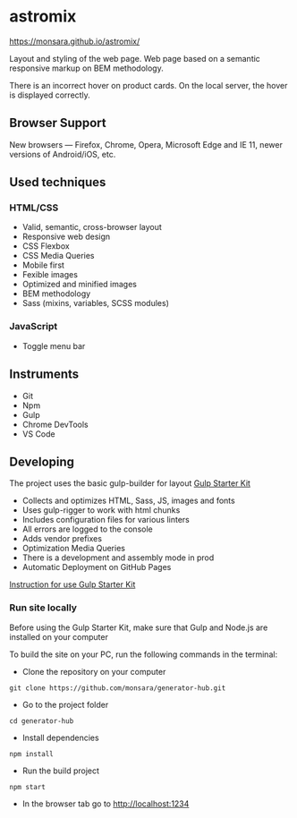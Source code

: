 # astromix

https://monsara.github.io/astromix/

Layout and styling of the web page. Web page based on a semantic responsive
markup on BEM methodology.

There is an incorrect hover on product cards. On the local server, the hover is
displayed correctly.

## Browser Support

New browsers — Firefox, Chrome, Opera, Microsoft Edge and IE 11, newer versions
of Android/iOS, etc.

## Used techniques

### HTML/CSS

- Valid, semantic, cross-browser layout
- Responsive web design
- CSS Flexbox
- CSS Media Queries
- Mobile first
- Fexible images
- Optimized and minified images
- BEM methodology
- Sass (mixins, variables, SCSS modules)

### JavaScript

- Toggle menu bar

## Instruments

- Git
- Npm
- Gulp
- Chrome DevTools
- VS Code

## Developing

The project uses the basic gulp-builder for layout
[Gulp Starter Kit](https://github.com/luxplanjay/gulp-starter-kit)

- Collects and optimizes HTML, Sass, JS, images and fonts
- Uses gulp-rigger to work with html chunks
- Includes configuration files for various linters
- All errors are logged to the console
- Adds vendor prefixes
- Optimization Media Queries
- There is a development and assembly mode in prod
- Automatic Deployment on GitHub Pages

[Instruction for use Gulp Starter Kit](https://github.com/luxplanjay/gulp-starter-kit)

### Run site locally

Before using the Gulp Starter Kit, make sure that Gulp and Node.js are installed
on your computer

To build the site on your PC, run the following commands in the terminal:

- Clone the repository on your computer

```shell
git clone https://github.com/monsara/generator-hub.git
```

- Go to the project folder

```shell
cd generator-hub
```

- Install dependencies

```shell
npm install
```

- Run the build project

```shell
npm start
```

- In the browser tab go to [http://localhost:1234](http://localhost:1234)

